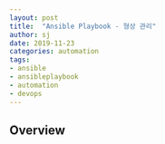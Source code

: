 ```yaml
---
layout: post
title:  "Ansible Playbook - 형상 관리"
author: sj
date: 2019-11-23
categories: automation
tags:
- ansible
- ansibleplaybook
- automation
- devops
---
```


## Overview

